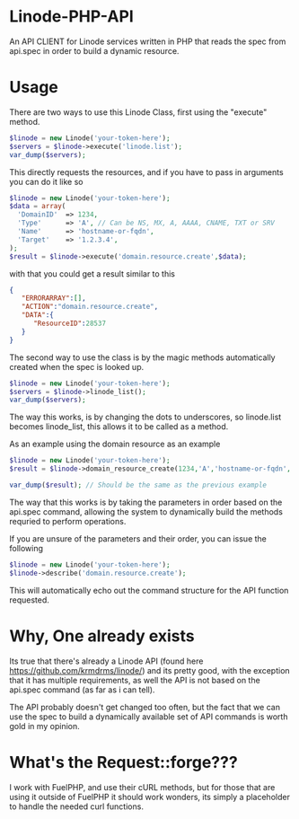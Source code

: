 Linode-PHP-API
==============

An API CLIENT for Linode services written in PHP that reads the spec from api.spec in order to build a dynamic resource.


Usage
=====
There are two ways to use this Linode Class, first using the "execute" method.
```PHP
$linode = new Linode('your-token-here');
$servers = $linode->execute('linode.list');
var_dump($servers);
```
This directly requests the resources, and if you have to pass in arguments you can do it like so
```PHP
$linode = new Linode('your-token-here');
$data = array(
  'DomainID'  => 1234,
  'Type'      => 'A', // Can be NS, MX, A, AAAA, CNAME, TXT or SRV
  'Name'      => 'hostname-or-fqdn',
  'Target'    => '1.2.3.4', 
);
$result = $linode->execute('domain.resource.create',$data);
```
with that you could get a result similar to this
```JSON
{
   "ERRORARRAY":[],
   "ACTION":"domain.resource.create",
   "DATA":{
      "ResourceID":28537
   }
}
```

The second way to use the class is by the magic methods automatically created when the spec is looked up.
```PHP
$linode = new Linode('your-token-here');
$servers = $linode->linode_list();
var_dump($servers);
```

The way this works, is by changing the dots to underscores, so linode.list becomes linode_list, this allows it to be called as a method.

As an example using the domain resource as an example
```PHP
$linode = new Linode('your-token-here');
$result = $linode->domain_resource_create(1234,'A','hostname-or-fqdn','1.2.3.4');

var_dump($result); // Should be the same as the previous example
```

The way that this works is by taking the parameters in order based on the api.spec command, allowing the system to dynamically build the methods requried to perform operations.

If you are unsure of the parameters and their order, you can issue the following

```PHP
$linode = new Linode('your-token-here');
$linode->describe('domain.resource.create');
```

This will automatically echo out the command structure for the API function requested.


Why, One already exists
=======================
Its true that there's already a Linode API (found here https://github.com/krmdrms/linode/) and its pretty good, with the exception that it has multiple requirements, as well the API is not based on the api.spec command (as far as i can tell).

The API probably doesn't get changed too often, but the fact that we can use the spec to build a dynamically available set of API commands is worth gold in my opinion.

What's the Request::forge???
============================
I work with FuelPHP, and use their cURL methods, but for those that are using it outside of FuelPHP it should work wonders, its simply a placeholder to handle the needed curl functions.
